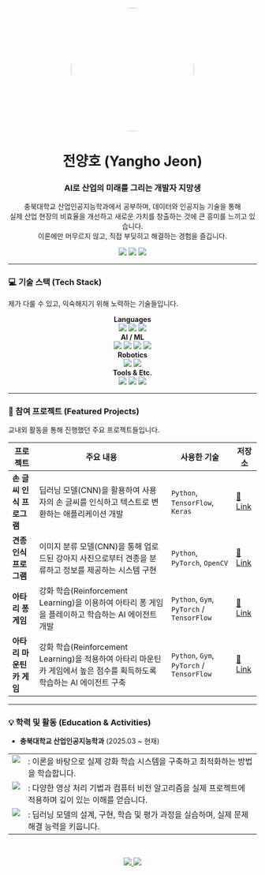<p align="center">
  <img src="<본인_프로필_사진_URL>" width="250" style="border-radius:50%;"/>
</p>

<h1 align="center">전양호 (Yangho Jeon)</h1>
<h3 align="center">AI로 산업의 미래를 그리는 개발자 지망생</h3>

<p align="center">
  충북대학교 산업인공지능학과에서 공부하며, 데이터와 인공지능 기술을 통해<br>
  실제 산업 현장의 비효율을 개선하고 새로운 가치를 창출하는 것에 큰 흥미를 느끼고 있습니다.<br>
  이론에만 머무르지 않고, 직접 부딪히고 해결하는 경험을 즐깁니다.
</p>

<p align="center">
  <a href="mailto:<개인_이메일_주소>"><img src="https://img.shields.io/badge/Email-EA4335?style=for-the-badge&logo=gmail&logoColor=white"></a>
  <a href="<개인_기술_블로그_주소(Velog,_Tistory)>"><img src="https://img.shields.io/badge/Tech_Blog-12B886?style=for-the-badge&logo=velog&logoColor=white"></a>
  <a href="<포트폴리오_또는_이력서_URL(Notion)>"><img src="https://img.shields.io/badge/Portfolio-000000?style=for-the-badge&logo=notion&logoColor=white"></a>
</p>

---

### 💻 기술 스택 (Tech Stack)
제가 다룰 수 있고, 익숙해지기 위해 노력하는 기술들입니다.

<p align="center">
  <b>Languages</b><br>
  <img src="https://img.shields.io/badge/Python-3776AB?style=for-the-badge&logo=python&logoColor=white"/>
  <img src="https://img.shields.io/badge/C++-00599C?style=for-the-badge&logo=cplusplus&logoColor=white"/>
  <img src="https://img.shields.io/badge/SQL-4479A1?style=for-the-badge&logo=mysql&logoColor=white"/>
  <br>
  <b>AI / ML</b><br>
  <img src="https://img.shields.io/badge/PyTorch-EE4C2C?style=for-the-badge&logo=pytorch&logoColor=white"/>
  <img src="https://img.shields.io/badge/TensorFlow-FF6F00?style=for-the-badge&logo=tensorflow&logoColor=white"/>
  <img src="https://img.shields.io/badge/scikit--learn-F7931E?style=for-the-badge&logo=scikitlearn&logoColor=white"/>
  <img src="https://img.shields.io/badge/OpenCV-5C3EE8?style=for-the-badge&logo=opencv&logoColor=white"/>
  <br>
  <b>Robotics</b><br>
  <img src="https://img.shields.io/badge/ROS2-22538E?style=for-the-badge&logo=ros&logoColor=white"/>
  <img src="https://img.shields.io/badge/Autoware-5E80EF?style=for-the-badge&logo=autowarefoundation&logoColor=white"/>
  <br>
  <b>Tools & Etc.</b><br>
  <img src="https://img.shields.io/badge/Git-F05032?style=for-the-badge&logo=git&logoColor=white"/>
  <img src="https://img.shields.io/badge/GitHub-181717?style=for-the-badge&logo=github&logoColor=white"/>
  <img src="https://img.shields.io/badge/Docker-2496ED?style=for-the-badge&logo=docker&logoColor=white"/>
</p>

---

### 🚀 참여 프로젝트 (Featured Projects)
교내외 활동을 통해 진행했던 주요 프로젝트들입니다.

| 프로젝트 | 주요 내용 | 사용한 기술 | 저장소 |
|---|---|---|---|
| **손 글씨 인식 프로그램** | 딥러닝 모델(CNN)을 활용하여 사용자의 손 글씨를 인식하고 텍스트로 변환하는 애플리케이션 개발 | `Python`, `TensorFlow`, `Keras` | [🔗 Link](https://github.com/cbnu-yhjeon/PROJECT-Handwriting-recognition-programs) |
| **견종 인식 프로그램** | 이미지 분류 모델(CNN)을 통해 업로드된 강아지 사진으로부터 견종을 분류하고 정보를 제공하는 시스템 구현 | `Python`, `PyTorch`, `OpenCV` | [🔗 Link](https://github.com/cbnu-yhjeon/PROJECT-Breed-Recognition-Program) |
| **아타리 퐁 게임** | 강화 학습(Reinforcement Learning)을 이용하여 아타리 퐁 게임을 플레이하고 학습하는 AI 에이전트 개발 | `Python`, `Gym`, `PyTorch` / `TensorFlow` | [🔗 Link](https://github.com/cbnu-yhjeon/Reinforcement-Learning-Entities/tree/main/AdvancedMethods) |
| **아타리 마운틴 카 게임** | 강화 학습(Reinforcement Learning)을 적용하여 아타리 마운틴 카 게임에서 높은 점수를 획득하도록 학습하는 AI 에이전트 구축 | `Python`, `Gym`, `PyTorch` / `TensorFlow` | [🔗 Link](https://github.com/cbnu-yhjeon/Reinforcement-Learning-Entities/tree/main/DQN) |
---

### 💡 학력 및 활동 (Education & Activities)

- **충북대학교 산업인공지능학과** (2025.03 ~ 현재)
<p align="left">
  <table>
    <tr>
      <td valign="top">
        <img src="https://img.shields.io/badge/강화%20학습%20실체-FFD700?style=for-the-badge&logoColor=black"/>
      </td>
      <td valign="top">
        : 이론을 바탕으로 실제 강화 학습 시스템을 구축하고 최적화하는 방법을 학습합니다.
      </td>
    </tr>
    <tr>
      <td valign="top">
        <img src="https://img.shields.io/badge/영상%20처리%20실체-007ACC?style=for-the-badge&logoColor=white"/>
      </td>
      <td valign="top">
        :  다양한 영상 처리 기법과 컴퓨터 비전 알고리즘을 실제 프로젝트에 적용하며 깊이 있는 이해를 얻습니다.
      </td>
    </tr>
    <tr>
      <td valign="top">
        <img src="https://img.shields.io/badge/딥러닝%20실체-424242?style=for-the-badge&logoColor=white"/>
      </td>
      <td valign="top">
        :  딥러닝 모델의 설계, 구현, 학습 및 평가 과정을 실습하며, 실제 문제 해결 능력을 키웁니다.
      </td>
    </tr>
  </table>
</p>


<br>

<p align="center">
  <a href="https://github.com/anuraghazra/github-readme-stats">
    <img src="https://github-readme-stats.vercel.app/api?username=<your-github-id>&show_icons=true&theme=dracula&include_all_commits=true&count_private=true"/>
  </a>
  <a href="https://github.com/anuraghazra/github-readme-stats">
    <img src="https://github-readme-stats.vercel.app/api/top-langs/?username=<your-github-id>&layout=compact&langs_count=7&theme=dracula"/>
  </a>
</p>
